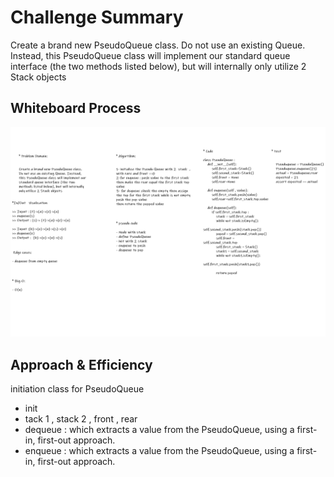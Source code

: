 # Challenge Summary

Create a brand new PseudoQueue class. Do not use an existing Queue. Instead, this PseudoQueue class will implement our standard queue interface (the two methods listed below), but will internally only utilize 2 Stack objects

## Whiteboard Process

![image](assets/whiteboard11.png)

## Approach & Efficiency

  initiation class for PseudoQueue
  * init
  * tack 1 , stack 2 , front , rear
  * dequeue : which extracts a value from the PseudoQueue, using a first-in, first-out approach.
  * enqueue : which extracts a value from the PseudoQueue, using a first-in, first-out approach.


